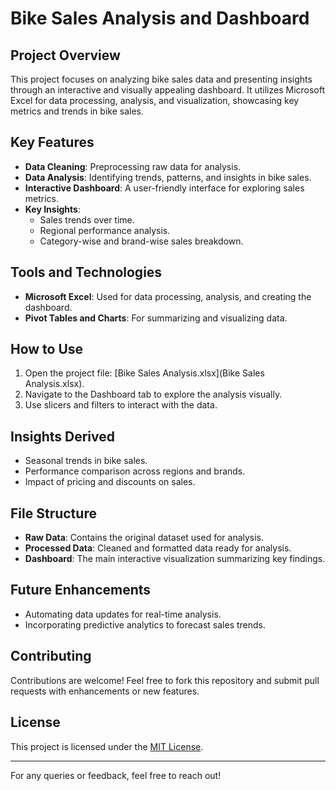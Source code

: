# Bike Sales Analysis and Dashboard

## Project Overview
This project focuses on analyzing bike sales data and presenting insights through an interactive and visually appealing dashboard. It utilizes Microsoft Excel for data processing, analysis, and visualization, showcasing key metrics and trends in bike sales.

## Key Features
- **Data Cleaning**: Preprocessing raw data for analysis.
- **Data Analysis**: Identifying trends, patterns, and insights in bike sales.
- **Interactive Dashboard**: A user-friendly interface for exploring sales metrics.
- **Key Insights**:
  - Sales trends over time.
  - Regional performance analysis.
  - Category-wise and brand-wise sales breakdown.

## Tools and Technologies
- **Microsoft Excel**: Used for data processing, analysis, and creating the dashboard.
- **Pivot Tables and Charts**: For summarizing and visualizing data.

## How to Use
1. Open the project file: [Bike Sales Analysis.xlsx](Bike Sales Analysis.xlsx).
2. Navigate to the Dashboard tab to explore the analysis visually.
3. Use slicers and filters to interact with the data.

## Insights Derived
- Seasonal trends in bike sales.
- Performance comparison across regions and brands.
- Impact of pricing and discounts on sales.

## File Structure
- **Raw Data**: Contains the original dataset used for analysis.
- **Processed Data**: Cleaned and formatted data ready for analysis.
- **Dashboard**: The main interactive visualization summarizing key findings.

## Future Enhancements
- Automating data updates for real-time analysis.
- Incorporating predictive analytics to forecast sales trends.

## Contributing
Contributions are welcome! Feel free to fork this repository and submit pull requests with enhancements or new features.

## License
This project is licensed under the [MIT License](LICENSE).

---

For any queries or feedback, feel free to reach out!
